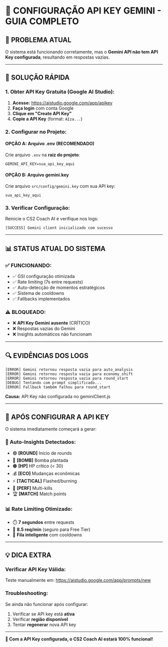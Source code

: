 # 🔑 CONFIGURAÇÃO API KEY GEMINI - GUIA COMPLETO

## 🚨 **PROBLEMA ATUAL**
O sistema está funcionando corretamente, mas o **Gemini API não tem API Key configurada**, resultando em respostas vazias.

---

## 🎯 **SOLUÇÃO RÁPIDA**

### **1. Obter API Key Gratuita (Google AI Studio):**

1. **Acesse:** https://aistudio.google.com/app/apikey
2. **Faça login** com conta Google
3. **Clique em "Create API Key"**
4. **Copie a API Key** (format: `AIza...`)

### **2. Configurar no Projeto:**

#### **OPÇÃO A: Arquivo .env (RECOMENDADO)**
Crie arquivo `.env` na **raiz do projeto**:
```env
GEMINI_API_KEY=sua_api_key_aqui
```

#### **OPÇÃO B: Arquivo gemini.key**
Crie arquivo `src/config/gemini.key` com sua API key:
```
sua_api_key_aqui
```

### **3. Verificar Configuração:**
Reinicie o CS2 Coach AI e verifique nos logs:
```
[SUCCESS] Gemini client inicializado com sucesso
```

---

## 📊 **STATUS ATUAL DO SISTEMA**

### **✅ FUNCIONANDO:**
- ✅ GSI configuração otimizada
- ✅ Rate limiting (7s entre requests)
- ✅ Auto-detecção de momentos estratégicos
- ✅ Sistema de cooldowns
- ✅ Fallbacks implementados

### **⚠️ BLOQUEADO:**
- ❌ **API Key Gemini ausente** (CRÍTICO)
- ❌ Respostas vazias do Gemini
- ❌ Insights automáticos não funcionam

---

## 🔍 **EVIDÊNCIAS DOS LOGS**

```
[ERROR] Gemini retornou resposta vazia para auto_analysis
[ERROR] Gemini retornou resposta vazia para economy_shift  
[ERROR] Gemini retornou resposta vazia para round_start
[DEBUG] Tentando com prompt simplificado...
[ERROR] Fallback também falhou para round_start
```

**Causa:** API Key não configurada no geminiClient.js

---

## 🚀 **APÓS CONFIGURAR A API KEY**

O sistema imediatamente começará a gerar:

### **🎯 Auto-Insights Detectados:**
- 🟢 **[ROUND]** Início de rounds
- 🔴 **[BOMB]** Bomba plantada  
- 🟠 **[HP]** HP crítico (< 30)
- 💰 **[ECO]** Mudanças econômicas
- ⚡ **[TACTICAL]** Flashed/burning
- 🎯 **[PERF]** Multi-kills
- 🏆 **[MATCH]** Match points

### **📊 Rate Limiting Otimizado:**
- ⏱️ **7 segundos** entre requests
- 🎯 **8.5 req/min** (seguro para Free Tier)
- 🔄 **Fila inteligente** com cooldowns

---

## 💡 **DICA EXTRA**

### **Verificar API Key Válida:**
Teste manualmente em: https://aistudio.google.com/app/prompts/new

### **Troubleshooting:**
Se ainda não funcionar após configurar:
1. Verificar se API key está **ativa**
2. Verificar **região disponível** 
3. Tentar **regenerar** nova API key

---

**🎯 Com a API Key configurada, o CS2 Coach AI estará 100% funcional!** 